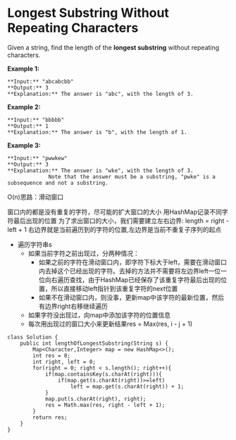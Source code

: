 # Longest Substring Without Repeating Characters

Given a string, find the length of the **longest substring** without repeating characters.

**Example 1:**
```
**Input:** "abcabcbb"
**Output:** 3 
**Explanation:** The answer is "abc", with the length of 3. 
```
**Example 2:**
```
**Input:** "bbbbb"
**Output:** 1
**Explanation:** The answer is "b", with the length of 1.
```
**Example 3:**
```
**Input:** "pwwkew"
**Output:** 3
**Explanation:** The answer is "wke", with the length of 3. 
             Note that the answer must be a substring, "pwke" is a subsequence and not a substring.
```
             

O(n)思路：滑动窗口

窗口内的都是没有重复的字符，尽可能的扩大窗口的大小
用HashMap记录不同字符最后出现的位置
为了求出窗口的大小，我们需要建立左右边界: length = right - left + 1
右边界就是当前遍历到的字符的位置,左边界是当前不重复子序列的起点
 
* 遍历字符串s
  * 如果当前字符之前出现过，分两种情况：
    * 如果之前的字符在滑动窗口内，即字符下标大于left，需要在滑动窗口内去掉这个已经出现的字符。去掉的方法并不需要将左边界left一位一位向右遍历查找，由于HashMap已经保存了该重复字符最后出现的位置，所以直接移动left指针到该重复字符的next位置
    * 如果不在滑动窗口内，则没事，更新map中该字符的最新位置，然后有边界right右移继续遍历
  * 如果字符没出现过，向map中添加该字符的位置信息
  * 每次用出现过的窗口大小来更新结果res = Max(res, i - j + 1)
 
```
class Solution {
    public int lengthOfLongestSubstring(String s) {      
        Map<Character,Integer> map = new HashMap<>();
        int res = 0;
        int right, left = 0;
        for(right = 0; right < s.length(); right++){
            if(map.containsKey(s.charAt(right))){
                if(map.get(s.charAt(right))>=left)
                    left = map.get(s.charAt(right)) + 1;
            }
            map.put(s.charAt(right), right);
            res = Math.max(res, right - left + 1);
        }
        return res;
    }
}
```
